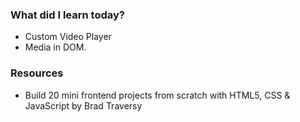 ### What did I learn today?

- Custom Video Player
- Media in DOM.

### Resources

- Build 20 mini frontend projects from scratch with HTML5, CSS & JavaScript by Brad Traversy
